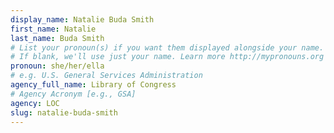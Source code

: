 ```yaml
---
display_name: Natalie Buda Smith
first_name: Natalie
last_name: Buda Smith
# List your pronoun(s) if you want them displayed alongside your name.
# If blank, we'll use just your name. Learn more http://mypronouns.org
pronoun: she/her/ella
# e.g. U.S. General Services Administration
agency_full_name: Library of Congress
# Agency Acronym [e.g., GSA]
agency: LOC
slug: natalie-buda-smith
---
```

